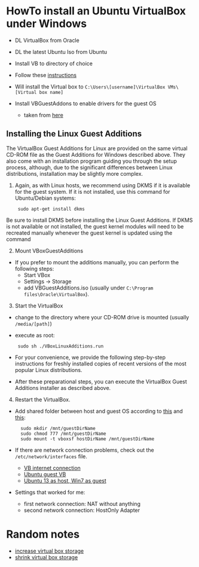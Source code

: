 ﻿HowTo install an Ubuntu VirtualBox under Windows
================================================

- DL VirtualBox from Oracle
- DL the latest Ubuntu Iso from Ubuntu
- Install VB to directory of choice
- Follow these [instructions](http://www.psychocats.net/ubuntu/virtualbox)

- Will install the Virtual box to `C:\Users\[username]\VirtualBox VMs\[Virtual box name]`

- Install VBGuestAddons to enable drivers for the guest OS
    - taken from [here](https://www.virtualbox.org/manual/ch04.html#mountingadditionsiso)

## Installing the Linux Guest Additions
The VirtualBox Guest Additions for Linux are provided on the same virtual CD-ROM file as the
Guest Additions for Windows described above.
They also come with an installation program guiding you through the setup process, although, due to the
significant differences between Linux distributions, installation may be slightly more complex.
1) Again, as with Linux hosts, we recommend using DKMS if it is available for the guest system.
If it is not installed, use this command for Ubuntu/Debian systems:

        sudo apt-get install dkms

Be sure to install DKMS before installing the Linux Guest Additions. If DKMS is not available or not installed,
the guest kernel modules will need to be recreated manually whenever the guest kernel is updated using the command

2) Mount VBoxGuestAdditions
- If you prefer to mount the additions manually, you can perform the following steps:
    - Start VBox
    - Settings -> Storage
    - add VBGuestAdditions.iso (usually under `C:\Program files\Oracle\VirtualBox`).

3) Start the VirtualBox
- change to the directory where your CD-ROM drive is mounted (usually `/media/[path]`)
 - execute as root:

        sudo sh ./VBoxLinuxAdditions.run

- For your convenience, we provide the following step-by-step instructions for freshly installed
copies of recent versions of the most popular Linux distributions.
- After these preparational steps, you can execute the VirtualBox Guest Additions installer as described above.

4) Restart the VirtualBox.
- Add shared folder between host and guest OS according to
[this](http://helpdeskgeek.com/virtualization/virtualbox-share-folder-host-guest/) and
[this](http://askubuntu.com/questions/30396/error-mounting-virtualbox-shared-folders-in-an-ubuntu-guest):

        sudo mkdir /mnt/guestDirName
        sudo chmod 777 /mnt/guestDirName
        sudo mount -t vboxsf hostDirName /mnt/guestDirName

- If there are network connection problems, check out the `/etc/network/interfaces` file.
    - [VB internet connection](http://www.mycodingpains.com/how-to-make-virtualbox-guest-use-its-hosts-internet-connection-and-still-have-ssh-access-to-the-guest/)
    - [Ubuntu guest VB](http://superuser.com/questions/789858/not-able-to-acces-internet-in-an-ubuntu-guest-in-a-windows-host-using-oracle-vir)
    - [Ubuntu 13 as host, Win7 as guest](http://askubuntu.com/questions/363003/no-internet-connection-on-virtualbox-windows-7-as-guest-ubuntu-13-04-as-host)

- Settings that worked for me:
    - first network connection: NAT without anything
    - second network connection: HostOnly Adapter


# Random notes

- [increase virtual box storage](https://www.maketecheasier.com/increase-virtual-hard-disk-size-in-virtualbox/)
- [shrink virtual box storage](https://www.maketecheasier.com/shrink-your-virtualbox-vm/)
